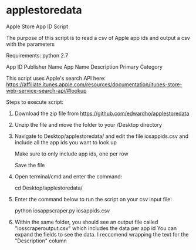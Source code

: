 # applestoredata
Apple Store App ID Script

The purpose of this script is to read a csv of Apple app ids and output a csv with the parameters

Requirements: python 2.7

App ID
Publisher Name
App Name
Description
Primary Category

This script uses Apple's search API here: 
https://affiliate.itunes.apple.com/resources/documentation/itunes-store-web-service-search-api/#lookup

Steps to execute script:

1. Download the zip file from https://github.com/edwardho/applestoredata

2. Unzip the file and move the folder to your /Desktop directory
 
3. Navigate to Desktop/applestoredata/ and edit the file iosappids.csv and include all the app ids you want to look up

    Make sure to only include app ids, one per row

    Save the file

4. Open terminal/cmd and enter the command:

    cd Desktop/applestoredata/

5. Enter the command below to run the script on your csv input file:

    python iosappscraper.py iosappids.csv

6. Within the same folder, you should see an output file called "iosscraperoutput.csv" which includes the data per app id
    You can expand the fields to see the data. I reccomend wrapping the text for the "Description" column
